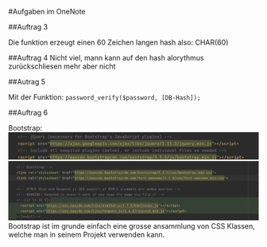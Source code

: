#Aufgaben im OneNote


##Auftrag 3

Die funktion erzeugt einen 60 Zeichen langen hash also:
CHAR(60)


##Auftrag 4
Nicht viel, mann kann auf den hash alorythmus zurückschliesen mehr aber nicht

##Autrag 5

Mit der Funktion:
`password_verify($password, [DB-Hash]);`


##Auftrag 6

Bootstrap:
![img_1.png](img_1.png)
![img_2.png](img_2.png)
Bootstrap ist im grunde einfach eine grosse ansammlung von CSS Klassen, welche man in seinem Projekt verwenden kann.